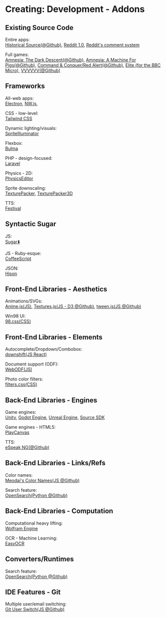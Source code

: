 # Creating: Development - Addons

## Existing Source Code

Entire apps:  
[Historical Source(@Github)](https://github.com/historicalsource),
[Reddit 1.0](https://github.com/reddit-archive/reddit1.0),
[Reddit's comment system](https://raw.githubusercontent.com/reddit-archive/reddit/753b17407e9a9dca09558526805922de24133d53/r2/r2/lib/db/_sorts.pyx)

Full games:  
[Amnesia: The Dark Descent(@Github)](https://github.com/FrictionalGames/AmnesiaTheDarkDescent),
[Amnesia: A Machine For Pigs(@Github)](https://github.com/FrictionalGames/AmnesiaAMachineForPigs),
[Command & Conquer/Red Alert(@Github)](https://github.com/electronicarts/CnC_Remastered_Collection),
[Elite (for the BBC Micro)](https://www.bbcelite.com/),
[VVVVVV(@Github)](https://github.com/TerryCavanagh/vvvvvv)

## Frameworks

All-web apps:  
[Electron](https://www.electronjs.org/),
[NW.js](https://nwjs.io/),

CSS - low-level:  
[Tailwind CSS](https://tailwindcss.com/)

Dynamic lighting/visuals:  
[SpriteIlluminator](https://www.codeandweb.com/spriteilluminator)

Flexbox:  
[Bulma](https://bulma.io/)

PHP - design-focused:  
[Laravel](https://laravel.com/)

Physics - 2D:  
[PhysicsEditor](https://www.codeandweb.com/physicseditor)

Sprite downscaling:  
[TexturePacker](https://www.codeandweb.com/texturepacker),
[TexturePacker3D](https://www.codeandweb.com/texturepacker3d)

TTS:  
[Festival](http://www.cstr.ed.ac.uk/projects/festival/)

## Syntactic Sugar

JS:  
[Sugar⬇️](https://sugarjs.com/)

JS - Ruby-esque:  
[CoffeeScript](https://coffeescript.org/)

JSON:  
[Hjson](https://github.com/hjson/hjson-js)

## Front-End Libraries - Aesthetics

Animations/SVGs:  
[Anime.js(JS)](https://animejs.com/),
[Textures.js(JS - D3 @Github)](https://brumm.af/shadows),
[tween.js(JS @Github)](https://github.com/sole/tween.js)

Win98 UI:  
[98.css(CSS)](https://jdan.github.io/98.css/)

## Front-End Libraries - Elements

Autocomplete/Dropdown/Combobox:  
[downshift(JS React)](https://github.com/downshift-js/downshift)

Document support (ODF):  
[WebODF(JS)](https://webodf.org/)

Photo color filters:  
[filters.css(CSS)](https://bansal.io/filters-css)

## Back-End Libraries - Engines

Game engines:  
[Unity](https://unity.com/),
[Godot Engine](https://godotengine.org/),
[Unreal Engine](https://www.unrealengine.com/),
[Source SDK](https://developer.valvesoftware.com/wiki/SDK_Installation)

Game engines - HTML5:  
[PlayCanvas](https://playcanvas.com/)

TTS:  
[eSpeak NG(@Github)](https://github.com/espeak-ng/espeak-ng/)

## Back-End Libraries - Links/Refs

Color names:  
[Meodai's Color Names(JS @Github)](https://github.com/meodai/color-names)

Search feature:  
[OpenSearch(Python @Github)](http://www.opensearch.org/Home)

## Back-End Libraries - Computation

Computational heavy lifting:  
[Wolfram Engine](https://www.wolfram.com/engine/)

OCR - Machine Learning:  
[EasyOCR](https://github.com/JaidedAI/EasyOCR)

## Converters/Runtimes

Search feature:  
[OpenSearch(Python @Github)](http://www.opensearch.org/Home)

## IDE Features - Git

Multiple user/email switching:  
[Git User Switch(JS @Github)](https://github.com/geongeorge/Git-User-Switch)
